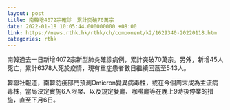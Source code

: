 ```yaml
---
layout: post
title: 南韓增4072宗確診　累計突破70萬宗
date: 2022-01-18 10:05:44.000000000 +08:00
link: https://news.rthk.hk/rthk/ch/component/k2/1629340-20220118.htm
categories: rthk
---
```


南韓過去一日新增4072宗新型肺炎確診病例，累計突破70萬宗。另外，新增45人死亡，累計6378人死於疫情，現有重症患者數目繼續回落至543人。

韓聯社報道，南韓防疫部門預測Omicron變異病毒株，或在今個周末成為主流病毒株，當局決定實施6人限聚、以及規定餐廳、咖啡廳等在晚上9時後停業的措施，直至下月6日。
